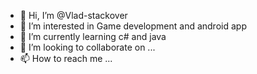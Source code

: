 - 👋 Hi, I’m @Vlad-stackover
- 👀 I’m interested in Game development and android app
- 🌱 I’m currently learning c# and java
- 💞️ I’m looking to collaborate on ...
- 📫 How to reach me ...

<!---
Vlad-stackover/Vlad-stackover is a ✨ special ✨ repository because its `README.md` (this file) appears on your GitHub profile.
You can click the Preview link to take a look at your changes.
--->
